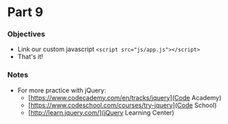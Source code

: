 # Part 9

### Objectives
* Link our custom javascript
`<script src="js/app.js"></script>`
* That's it!

### Notes
* For more practice with jQuery:
  * [https://www.codecademy.com/en/tracks/jquery](Code Academy)
  * [https://www.codeschool.com/courses/try-jquery](Code School)
  * [http://learn.jquery.com/](jQuery Learning Center)
  